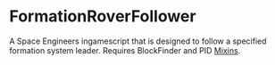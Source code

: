# FormationRoverFollower
A Space Engineers ingamescript that is designed to follow a specified formation system leader. Requires BlockFinder and PID [Mixins](https://github.com/austinvaness/Mixins).
